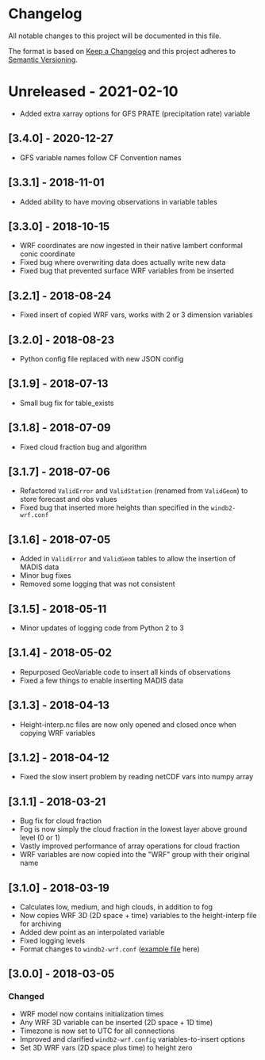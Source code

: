 # Changelog
All notable changes to this project will be documented in this file.

The format is based on [Keep a Changelog](http://keepachangelog.com/en/1.0.0/)
and this project adheres to [Semantic Versioning](http://semver.org/spec/v2.0.0.html).

# Unreleased - 2021-02-10
* Added extra xarray options for GFS PRATE (precipitation rate) variable

## [3.4.0] - 2020-12-27
* GFS variable names follow CF Convention names

## [3.3.1] - 2018-11-01
* Added ability to have moving observations in variable tables

## [3.3.0] - 2018-10-15
* WRF coordinates are now ingested in their native lambert conformal conic coordinate
* Fixed bug where overwriting data does actually write new data
* Fixed bug that prevented surface WRF variables from be inserted

## [3.2.1] - 2018-08-24
* Fixed insert of copied WRF vars, works with 2 or 3 dimension variables

## [3.2.0] - 2018-08-23
* Python config file replaced with new JSON config

## [3.1.9] - 2018-07-13
* Small bug fix for table_exists

## [3.1.8] - 2018-07-09
* Fixed cloud fraction bug and algorithm

## [3.1.7] - 2018-07-06
* Refactored `ValidError` and `ValidStation` (renamed from `ValidGeom`) to store forecast and obs values
* Fixed bug that inserted more heights than specified in the `windb2-wrf.conf`

## [3.1.6] - 2018-07-05
* Added in `ValidError` and `ValidGeom` tables to allow the insertion of MADIS data
* Minor bug fixes
* Removed some logging that was not consistent 

## [3.1.5] - 2018-05-11
* Minor updates of logging code from Python 2 to 3

## [3.1.4] - 2018-05-02
* Repurposed GeoVariable code to insert all kinds of observations
* Fixed a few things to enable inserting MADIS data

## [3.1.3] - 2018-04-13
* Height-interp.nc files are now only opened and closed once when copying WRF variables

## [3.1.2] - 2018-04-12
* Fixed the slow insert problem by reading netCDF vars into numpy array

## [3.1.1] - 2018-03-21
* Bug fix for cloud fraction
* Fog is now simply the cloud fraction in the lowest layer above ground level (0 or 1)
* Vastly improved performance of array operations for cloud fraction
* WRF variables are now copied into the "WRF" group with their original name

## [3.1.0] - 2018-03-19 
* Calculates low, medium, and high clouds, in addition to fog
* Now copies WRF 3D (2D space + time) variables to the height-interp file for archiving
* Added dew point as an interpolated variable
* Fixed logging levels
* Format changes to `windb2-wrf.conf` ([example file](https://github.com/sailorsenergy/windb2/blob/master/config/windb2-wrf.conf) here)

## [3.0.0] - 2018-03-05
### Changed
* WRF model now contains initialization times
* Any WRF 3D variable can be inserted (2D space + 1D time)
* Timezone is now set to UTC for all connections
* Improved and clarified `windb2-wrf.config` variables-to-insert options
* Set 3D WRF vars (2D space plus time) to height zero
